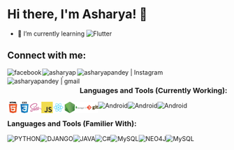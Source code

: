 # Hi there, I'm Asharya! 👋

- 🌱 I’m currently learning ![Flutter](https://img.shields.io/badge/Flutter-%2302569B.svg?style=for-the-badge&logo=Flutter&logoColor=white)


## Connect with me:
[<img align="left" alt="facebook" width="80px" height="20px" src="https://img.shields.io/badge/Facebook-%231877F2.svg?style=for-the-badge&logo=Facebook&logoColor=white" />][facebook]
[<img align="left" alt="asharyapandey | LinkedIn" width="80px"  height="20px" src="https://img.shields.io/badge/linkedin-%230077B5.svg?style=for-the-badge&logo=linkedin&logoColor=white" />][linkedin]
[<img align="left" alt="asharyapandey | Instagram"   height="20px" src="https://img.shields.io/badge/<ashrayapandey>-%23E4405F.svg?style=for-the-badge&logo=Instagram&logoColor=white" />][instagram]
[<img align="left" alt="asharyapandey | gmail"   height="20px" src="https://img.shields.io/badge/Gmail-D14836?style=for-the-badge&logo=gmail&logoColor=white" />][gmail]


<br />

### Languages and Tools (Currently Working):


<img align="left" alt="HTML5" width="26px" src="https://raw.githubusercontent.com/github/explore/80688e429a7d4ef2fca1e82350fe8e3517d3494d/topics/html/html.png" />
<img align="left" alt="CSS3" width="26px" src="https://raw.githubusercontent.com/github/explore/80688e429a7d4ef2fca1e82350fe8e3517d3494d/topics/css/css.png" />
<img align="left" alt="Sass" width="26px" src="https://raw.githubusercontent.com/github/explore/80688e429a7d4ef2fca1e82350fe8e3517d3494d/topics/sass/sass.png" />
<img align="left" alt="JavaScript" width="26px" src="https://raw.githubusercontent.com/github/explore/80688e429a7d4ef2fca1e82350fe8e3517d3494d/topics/javascript/javascript.png" />
<img align="left" alt="React" width="26px" src="https://raw.githubusercontent.com/github/explore/80688e429a7d4ef2fca1e82350fe8e3517d3494d/topics/react/react.png" />
<img align="left" alt="Node.js" width="26px" src="https://raw.githubusercontent.com/github/explore/80688e429a7d4ef2fca1e82350fe8e3517d3494d/topics/nodejs/nodejs.png" />
<img align="left" alt="MongoDB" width="26px" src="https://raw.githubusercontent.com/github/explore/80688e429a7d4ef2fca1e82350fe8e3517d3494d/topics/mongodb/mongodb.png" />
<img align="left" alt="Git" width="26px" src="https://raw.githubusercontent.com/github/explore/80688e429a7d4ef2fca1e82350fe8e3517d3494d/topics/git/git.png" />
<img align="left" alt="Android" height="26px" src="https://img.shields.io/badge/Android-3DDC84?style=for-the-badge&logo=android&logoColor=white" />
<img align="left" alt="Android" height="26px" src="https://img.shields.io/badge/typescript-%23007ACC.svg?style=for-the-badge&logo=typescript&logoColor=white" />
<img align="left" alt="Android" height="26px" src="https://img.shields.io/badge/kotlin-%230095D5.svg?style=for-the-badge&logo=kotlin&logoColor=white" />

<br />

### Languages and Tools (Familier With):
<img align="left" alt="PYTHON" height="26px" src="https://img.shields.io/badge/python-3670A0?style=for-the-badge&logo=python&logoColor=ffdd54" />
<img align="left" alt="DJANGO" height="26px" src="https://img.shields.io/badge/django-%23092E20.svg?style=for-the-badge&logo=django&logoColor=white" />
<img align="left" alt="JAVA" height="26px" src="https://img.shields.io/badge/java-%23ED8B00.svg?style=for-the-badge&logo=java&logoColor=white" />
<img align="left" alt="C#" height="26px" src="https://img.shields.io/badge/c%23-%23239120.svg?style=for-the-badge&logo=c-sharp&logoColor=white" />
<img align="left" alt="MySQL" height="26px" src="https://img.shields.io/badge/mysql-%2300f.svg?style=for-the-badge&logo=mysql&logoColor=white" />
<img align="left" alt="NEO4J" height="26px" src="https://img.shields.io/badge/Neo4j-008CC1?style=for-the-badge&logo=neo4j&logoColor=white" />
<img align="left" alt="MySQL" height="26px" src="https://img.shields.io/badge/postgres-%23316192.svg?style=for-the-badge&logo=postgresql&logoColor=white" />

<br />
<br />



[linkedin]: https://www.linkedin.com/in/ashraya-pandey-b79bb5168/
[instagram]: https://www.instagram.com/ashrayapandey/
[facebook]: https://www.facebook.com/asharyapandey/
[gmail]: asharyap7@gmail.com
